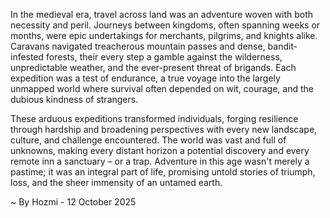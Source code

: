 
In the medieval era, travel across land was an adventure woven with both necessity and peril. Journeys between kingdoms, often spanning weeks or months, were epic undertakings for merchants, pilgrims, and knights alike. Caravans navigated treacherous mountain passes and dense, bandit-infested forests, their every step a gamble against the wilderness, unpredictable weather, and the ever-present threat of brigands. Each expedition was a test of endurance, a true voyage into the largely unmapped world where survival often depended on wit, courage, and the dubious kindness of strangers.

These arduous expeditions transformed individuals, forging resilience through hardship and broadening perspectives with every new landscape, culture, and challenge encountered. The world was vast and full of unknowns, making every distant horizon a potential discovery and every remote inn a sanctuary – or a trap. Adventure in this age wasn't merely a pastime; it was an integral part of life, promising untold stories of triumph, loss, and the sheer immensity of an untamed earth.

~ By Hozmi - 12 October 2025
